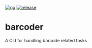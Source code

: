 [![go](https://github.com/ks6088ts/barcoder/workflows/go/badge.svg)](https://github.com/ks6088ts/barcoder/actions/workflows/go.yml)
[![release](https://github.com/ks6088ts/barcoder/workflows/release/badge.svg)](https://github.com/ks6088ts/barcoder/actions/workflows/release.yml)

# barcoder

A CLI for handling barcode related tasks
